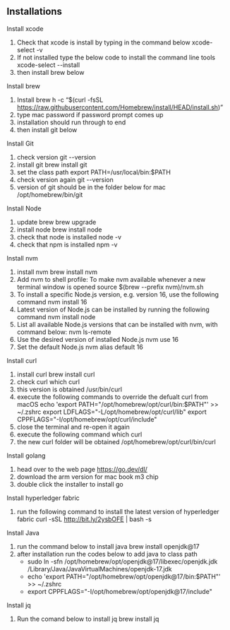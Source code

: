 ## Installations
Install xcode
1. Check that xcode is install by typing in the command below
    xcode-select -v
2. If not installed type the below code to install the command line tools
    xcode-select --install
3. then install brew below

Install brew
1. Install brew
    h -c “$(curl -fsSL https://raw.githubusercontent.com/Homebrew/install/HEAD/install.sh)”
2. type mac password if password prompt comes up
3. installation should run through to end
4. then install git below


Install Git
1. check version
    git --version
2. install git
    brew install git
3. set the class path
    export PATH=/usr/local/bin:$PATH
4. check version again
    git --version
5. version of git should be in the folder below for mac
    /opt/homebrew/bin/git


Install Node
1. update brew 
    brew upgrade
2. install node
    brew install node
3. check that node is installed
    node -v
4. check that npm is installed
    npm -v


Install nvm
1. install nvm
    brew install nvm
2. Add nvm to shell profile: To make nvm available whenever a new terminal window is opened
    source $(brew --prefix nvm)/nvm.sh
3. To install a specific Node.js version, e.g. version 16, use the following command
    nvm install 16
4. Latest version of Node.js can be installed by running the following command
    nvm install node
4. List all available Node.js versions that can be installed with nvm, with command below:
    nvm ls-remote
5. Use the desired version of installed Node.js
    nvm use 16
6. Set the default Node.js
    nvm alias default 16

Install curl
1. install curl
    brew install curl
2. check curl
    which curl
3. this version is obtained
    /usr/bin/curl
4. execute the following commands to override the defualt curl from macOS
    echo 'export PATH="/opt/homebrew/opt/curl/bin:$PATH"' >> ~/.zshrc
    export LDFLAGS="-L/opt/homebrew/opt/curl/lib"
    export CPPFLAGS="-I/opt/homebrew/opt/curl/include"
5. close the terminal and re-open it again
6. execute the following command
    which curl
7. the new curl folder will be obtained
    /opt/homebrew/opt/curl/bin/curl

Install golang
1. head over to the web page https://go.dev/dl/
2. download the arm version for mac book m3 chip
3. double click the installer to install go

Install hyperledger fabric
1. run the following command to install the latest version of hyperledger fabric
    curl -sSL http://bit.ly/2ysbOFE | bash -s


Install Java
1. run the command below to install java
    brew install openjdk@17
2. after installation run the codes below to add java to class path
    - sudo ln -sfn /opt/homebrew/opt/openjdk@17/libexec/openjdk.jdk /Library/Java/JavaVirtualMachines/openjdk-17.jdk
    - echo 'export PATH="/opt/homebrew/opt/openjdk@17/bin:$PATH"' >> ~/.zshrc
    - export CPPFLAGS="-I/opt/homebrew/opt/openjdk@17/include"


Install jq

1. Run the comand below to install jq
    brew install jq


